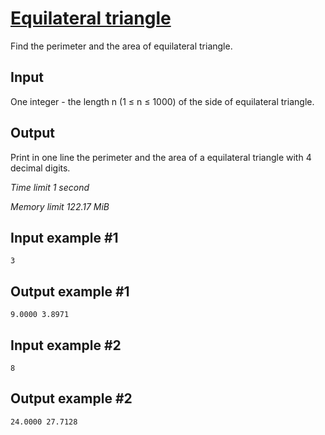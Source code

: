 # [Equilateral triangle](https://www.e-olymp.com/en/problems/4805)


Find the perimeter and the area of equilateral triangle.

## Input

One integer - the length n (1 ≤ n ≤ 1000) of the side of equilateral triangle.

## Output

Print in one line the perimeter and the area of a equilateral triangle with 4 decimal digits.

_Time limit 1 second_

_Memory limit 122.17 MiB_

## Input example #1
```
3
```

## Output example #1
```
9.0000 3.8971
```

## Input example #2
```
8
```

## Output example #2
```
24.0000 27.7128
```
